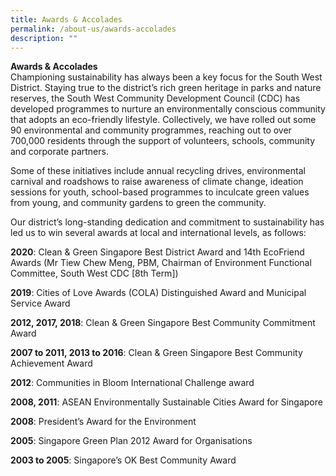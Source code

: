 ```yaml
---
title: Awards & Accolades
permalink: /about-us/awards-accolades
description: ""
---
```

**Awards & Accolades**<br>
Championing sustainability has always been a key focus for the South West District. Staying true to the district’s rich green heritage in parks and nature reserves, the South West Community Development Council (CDC) has developed programmes to nurture an environmentally conscious community that adopts an eco-friendly lifestyle. Collectively, we have rolled out some 90 environmental and community programmes, reaching out to over 700,000 residents through the support of volunteers, schools, community and corporate partners.

Some of these initiatives include annual recycling drives, environmental carnival and roadshows to raise awareness of climate change, ideation sessions for youth, school-based programmes to inculcate green values from young, and community gardens to green the community.

Our district’s long-standing dedication and commitment to sustainability has led us to win several awards at local and international levels, as follows: 

**2020**: Clean & Green Singapore Best District Award and 14th EcoFriend Awards (Mr Tiew Chew Meng, PBM, Chairman of Environment Functional Committee, South West CDC [8th Term])

**2019**: Cities of Love Awards (COLA) Distinguished Award and Municipal Service Award

**2012, 2017, 2018**: Clean & Green Singapore Best Community Commitment Award

**2007 to 2011, 2013 to 2016**: Clean & Green Singapore Best Community Achievement Award

**2012**: Communities in Bloom International Challenge award

**2008, 2011**: ASEAN Environmentally Sustainable Cities Award for Singapore

**2008**: President’s Award for the Environment

**2005**: Singapore Green Plan 2012 Award for Organisations

**2003 to 2005**: Singapore’s OK Best Community Award